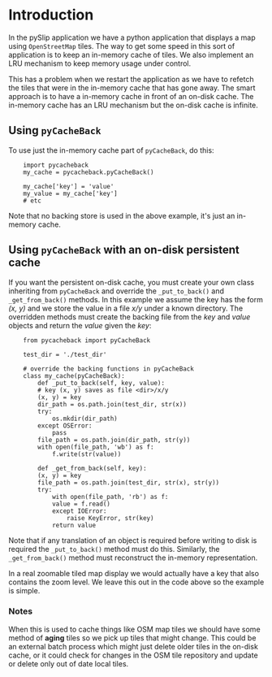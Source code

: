 # Introduction #

In the pySlip application we have a python application that displays a map
using `OpenStreetMap` tiles.  The way to get some speed in this sort of
application is to keep an in-memory cache of tiles.  We also implement an
LRU mechanism to keep memory usage under control.

This has a problem when we restart the application as we have to refetch
the tiles that were in the in-memory cache that has gone away.  The smart
approach is to have a in-memory cache in front of an on-disk cache.  The
in-memory cache has an LRU mechanism but the on-disk cache is infinite.

## Using `pyCacheBack` ##

To use just the in-memory cache part of `pyCacheBack`, do this:
```
    import pycacheback
    my_cache = pycacheback.pyCacheBack()

    my_cache['key'] = 'value'
    my_value = my_cache['key']
    # etc
```

Note that no backing store is used in the above example, it's just an in-memory cache.

## Using `pyCacheBack` with an on-disk persistent cache ##

If you want the persistent on-disk cache, you must create your own class
inheriting from `pyCacheBack` and override the `_put_to_back()` and
`_get_from_back()` methods.  In this example we assume the key has the form
_(x, y)_ and we store the value in a file _x/y_ under a known directory.
The overridden methods must create the backing file from the _key_ and _value_
objects and return the _value_ given the _key_:
```
    from pycacheback import pyCacheBack

    test_dir = './test_dir'

    # override the backing functions in pyCacheBack
    class my_cache(pyCacheBack):
        def _put_to_back(self, key, value):
	    # key (x, y) saves as file <dir>/x/y
	    (x, y) = key
	    dir_path = os.path.join(test_dir, str(x))
	    try:
	        os.mkdir(dir_path)
	    except OSError:
	        pass
	    file_path = os.path.join(dir_path, str(y))
	    with open(file_path, 'wb') as f:
	        f.write(str(value))

        def _get_from_back(self, key):
	    (x, y) = key
	    file_path = os.path.join(test_dir, str(x), str(y))
	    try:
	        with open(file_path, 'rb') as f:
		    value = f.read()
            except IOError:
                raise KeyError, str(key)
            return value
```

Note that if any translation of an object is required before writing to disk is required the `_put_to_back()` method must do this.  Similarly, the `_get_from_back()` method must reconstruct the in-memory representation.

In a real zoomable tiled map display we would actually have a key that also contains the zoom level.  We leave this out in the code above so the example is simple.

### Notes ###

When this is used to cache things like OSM map tiles we should have some method of **aging** tiles so we pick up tiles that might change.  This could be an external batch process which might just delete older tiles in the on-disk cache, or it could check for changes in the OSM tile repository and update or delete only out of date local tiles.
